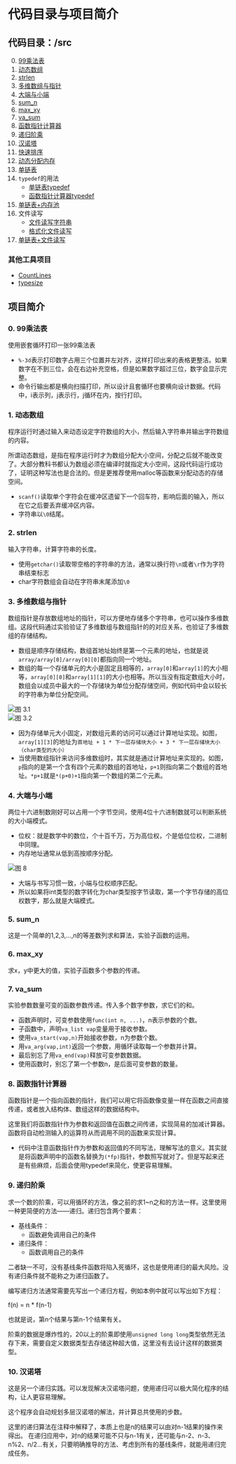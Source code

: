 # 代码目录与项目简介

## 代码目录：/src

0. [99乘法表](src/99乘法表.c)
1. [动态数组](src/01动态数组.c)
2. [strlen](src/02strlen.c)
3. [多维数组与指针](src/03多维数组与指针.c)
4. [大端与小端](src/04大端与小端.c)
5. [sum_n](src/05sum_n.c)
6. [max_xy](src/06max_xy.c)
7. [va_sum](src/07va_sum.c)
8. [函数指针计算器](src/08函数指针计算器.c)
9. [递归阶乘](src/09递归阶乘.c)
10. [汉诺塔](src/10汉诺塔.c)
11. [快速排序](src/11快速排序.c)
12. [动态分配内存](src/12动态分配内存.c)
13. [单链表](src/13单链表.c)
14. `typedef`的用法
    - [单链表typedef](src/14.1单链表typedef.c)
    - [函数指针计算器typedef](src/14.2函数指针计算器typedef.c)
15. [单链表+内存池](src/15单链表+内存池.c)
16. 文件读写
    - [文件读写字符串](src/16.1文件读写字符串.c)
    - [格式化文件读写](src/16.2格式化文件读写.c)
17. [单链表+文件读写](src/17单链表+文件读写.c)

### 其他工具项目

- [CountLines](src/CountLines.c)
- [typesize](src/typesize.c)

## 项目简介

### 0. 99乘法表

使用嵌套循环打印一张99乘法表

- `%-3d`表示打印数字占用三个位置并左对齐，这样打印出来的表格更整洁。如果数字在不到三位，会在右边补充空格，但是如果数字超过三位，数字会显示完整。
- 命令行输出都是横向扫描打印，所以设计且套循环也要横向设计数据。代码中，i表示列，j表示行，j循环在内，按行打印。

### 1. 动态数组

程序运行时通过输入来动态设定字符数组的大小，然后输入字符串并输出字符数组的内容。

所谓动态数组，是指在程序运行时才为数组分配大小空间，分配之后就不能改变了。大部分教科书都认为数组必须在编译时就指定大小空间，这段代码运行成功了，证明这种写法也是合法的。但是更推荐使用malloc等函数来分配动态的存储空间。

- `scanf()`读取单个字符会在缓冲区遗留下一个回车符，影响后面的输入，所以在它之后要丢弃缓冲区内容。
- 字符串以`\0`结尾。

### 2. strlen

输入字符串，计算字符串的长度。

- 使用`getchar()`读取带空格的字符串的方法，通常以换行符`\n`或者`\r`作为字符串结束标志
- char字符数组会自动在字符串末尾添加`\0`

### 3. 多维数组与指针

数组指针是存放数组地址的指针，可以方便地存储多个字符串，也可以操作多维数组。这段代码通过实验验证了多维数组与数组指针的的对应关系，也验证了多维数组的存储结构。

- 数组是顺序存储结构，数组首地址始终是第一个元素的地址，也就是说`array/array[0]/array[0][0]`都指向同一个地址。
- 数组的每一个存储单元的大小是固定且相等的，`array[0]`和`array[1]`的大小相等，`array[0][0]`和`array[1][1]`的大小也相等。所以当没有指定数组大小时，数组会以成员中最大的一个存储块为单位分配存储空间，例如代码中会以较长的字符串为单位分配空间。

![图 3.1](images/1617764360337.png)  
![图 3.2](images/1617764401161.png)  

- 因为存储单元大小固定，对数组元素的访问可以通过计算地址实现。如图，`array[1][3]`的地址为`首地址 + 1 * 下一层存储块大小 + 3 * 下一层存储块大小（char类型的大小）`
- 当使用数组指针来访问多维数组时，其实就是通过计算地址来实现的。如图，`p`指向的是第一个含有四个元素的数组的首地址，`p+1`则指向第二个数组的首地址。`*p+1`就是`*(p+0)+1`指向第一个数组的第二个元素。

### 4. 大端与小端

两位十六进制数刚好可以占用一个字节空间，使用4位十六进制数就可以判断系统的大小端模式。
- 位权：就是数学中的数位，个十百千万，万为高位权，个是低位位权，二进制中同理。
- 内存地址通常从低到高按顺序分配。

![图 8](images/1617771078306.png)  

- 大端与书写习惯一致，小端与位权顺序匹配。
- 所以如果将int类型的数字转化为char类型按字节读取，第一个字节存储的高位权数字，那么就是大端模式。

### 5. sum_n

这是一个简单的1,2,3,...,n的等差数列求和算法，实验子函数的运用。

### 6. max_xy

求x，y中更大的值，实验子函数多个参数的传递。

### 7. va_sum

实验参数数量可变的函数参数传递。传入多个数字参数，求它们的和。

- 函数声明时，可变参数使用`func(int n, ...)`，n表示参数的个数。
- 子函数中，声明`va_list vap`变量用于接收参数。
- 使用`va_start(vap,n)`开始接收参数，n为参数个数。
- 用`va_arg(vap,int)`返回一个参数，用循环读取每一个参数并计算。
- 最后别忘了用`va_end(vap)`释放可变参数数据。
- 使用函数时，别忘了第一个参数n，是后面可变参数的数量。

### 8. 函数指针计算器

函数指针是一个指向函数的指针，我们可以用它将函数像变量一样在函数之间直接传递，或者放入结构体、数组这样的数据结构中。

这里我们将函数指针作为参数和返回值在函数之间传递，实现简易的加减计算器。函数将自动检测输入的运算符从而调用不同的函数来实现计算。

- 代码中注意函数指针作为参数和返回值的不同写法，理解写法的意义。其实就是将函数声明中的函数名替换为`(*fp)`指针，参数照写就对了。但是写起来还是有些麻烦，后面会使用typedef来简化，使更容易理解。

### 9. 递归阶乘

求一个数的阶乘，可以用循环的方法，像之前的求1~n之和的方法一样。这里使用一种更简便的方法——递归。递归包含两个要素：

- 基线条件：
  - 函数避免调用自己的条件
- 递归条件：
  - 函数调用自己的条件

二者缺一不可，没有基线条件函数将陷入死循环，这也是使用递归的最大风险。没有递归条件就不能称之为递归函数了。

编写递归方法通常需要先写出一个递归方程，例如本例中就可以写出如下方程：

f(n) = n * f(n-1)

也就是说，第n个结果与第n-1个结果有关。

阶乘的数据是爆炸性的，20以上的阶乘即使用`unsigned long long`类型依然无法存下来，需要自定义数据类型去存储这种超大值，这里没有去设计这样的数据类型。

### 10. 汉诺塔

这是另一个递归实践。可以发现解决汉诺塔问题，使用递归可以极大简化程序的结构，让人更容易理解。

这个程序会自动规划多层汉诺塔的解法，并计算总共使用的步数。

这里的递归算法在注释中解释了，本质上也是n的结果可以由对n-1结果的操作来得出。
在递归应用中，对n的结果可能不只与n-1有关，还可能与n-2、n-3、n%2、n/2...有关，只要明确推导的方法、考虑到所有的基线条件，就能用递归完成任务。
